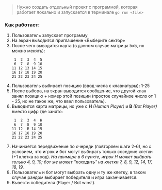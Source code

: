 > Нужно создать отдельный проект с программой, которая работает локально и запускается в терминале `go run <file>`

### Как работает:

1. Пользователь запускает программу
2. На экран выводится приглашение «Выберите сектор»
3. После чего выводится карта (в данном случае матрица 5х5, но можно менять):
	```
	 1  2  3  4  5
	 6  7  8  9 10
	11 12 13 14 15
	16 17 18 19 20
	21 22 23 24 25
	```
4. Пользователь выбирает позицию (ввод числа с клавиатуры): 1-25
5. После выбора, на экран выводится сообщение, что другой клан занял позицию + номер этой позиции (простое случайное число от 1 - 25, но не такое же, что ввел пользователь).
6. Выводится карта матрицы, но уже с **H** *(Human Player)* и **B** *(Bot Player)* вместо цифр где занято:
	```
	 1  2  3  4  H
	 6  7  8  9 10
	11 12  B 14 15
	16 17 18 19 20
	21 22 23 24 25
	```
7. Начинается передвижение по очереди (повторяем шаги 2-6), но с условием, что игрок и бот могут выбирать только соседние клетки (+1 клетка за ход). *На примере в 6 пункте, игрок H может выбрать только 4, 9, 10; бот же может "походить" на клетки 7, 8, 9, 12, 14, 17, 18, 19.*
8. Пользователь и бот могут выбрать одну и ту же клетку, в таком случае рандом выбирает победителя и игра заканчивается.
9. Вывести победителя (Player / Bot wins!).
